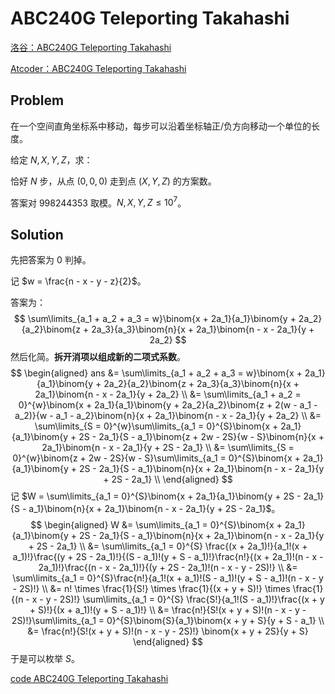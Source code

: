 # ABC240G Teleporting Takahashi

[洛谷：ABC240G Teleporting Takahashi](https://www.luogu.com.cn/problem/AT_abc240_g) 

[Atcoder：ABC240G Teleporting Takahashi](https://atcoder.jp/contests/abc240/tasks/abc240_g) 

## Problem

在一个空间直角坐标系中移动，每步可以沿着坐标轴正/负方向移动一个单位的长度。

给定 $N,X,Y,Z$，求：

恰好 $N$ 步，从点 $(0,0,0)$ 走到点 $(X,Y,Z)$ 的方案数。

答案对 $998244353$ 取模。$N,X,Y,Z \le 10^7$。

## Solution

先把答案为 $0$ 判掉。

记 $w = \frac{n - x - y - z}{2}$。

答案为：
$$
\sum\limits_{a_1 + a_2 + a_3 = w}\binom{x + 2a_1}{a_1}\binom{y + 2a_2}{a_2}\binom{z + 2a_3}{a_3}\binom{n}{x + 2a_1}\binom{n - x - 2a_1}{y + 2a_2}
$$
然后化简。**拆开消项以组成新的二项式系数**。
$$
\begin{aligned}
ans &= \sum\limits_{a_1 + a_2 + a_3 = w}\binom{x + 2a_1}{a_1}\binom{y + 2a_2}{a_2}\binom{z + 2a_3}{a_3}\binom{n}{x + 2a_1}\binom{n - x - 2a_1}{y + 2a_2} \\
&= \sum\limits_{a_1 + a_2 = 0}^{w}\binom{x + 2a_1}{a_1}\binom{y + 2a_2}{a_2}\binom{z + 2(w - a_1 - a_2)}{w - a_1 - a_2}\binom{n}{x + 2a_1}\binom{n - x - 2a_1}{y + 2a_2} \\
&= \sum\limits_{S = 0}^{w}\sum\limits_{a_1 = 0}^{S}\binom{x + 2a_1}{a_1}\binom{y + 2S - 2a_1}{S - a_1}\binom{z + 2w - 2S}{w - S}\binom{n}{x + 2a_1}\binom{n - x - 2a_1}{y + 2S - 2a_1} \\
&= \sum\limits_{S = 0}^{w}\binom{z + 2w - 2S}{w - S}\sum\limits_{a_1 = 0}^{S}\binom{x + 2a_1}{a_1}\binom{y + 2S - 2a_1}{S - a_1}\binom{n}{x + 2a_1}\binom{n - x - 2a_1}{y + 2S - 2a_1} \\
\end{aligned}
$$
 记 $W = \sum\limits_{a_1 = 0}^{S}\binom{x + 2a_1}{a_1}\binom{y + 2S - 2a_1}{S - a_1}\binom{n}{x + 2a_1}\binom{n - x - 2a_1}{y + 2S - 2a_1}$。
$$
\begin{aligned}
W &= \sum\limits_{a_1 = 0}^{S}\binom{x + 2a_1}{a_1}\binom{y + 2S - 2a_1}{S - a_1}\binom{n}{x + 2a_1}\binom{n - x - 2a_1}{y + 2S - 2a_1} \\
&= \sum\limits_{a_1 = 0}^{S} \frac{(x + 2a_1)!}{a_1!(x + a_1)!}\frac{(y + 2S - 2a_1)!}{(S - a_1)!(y + S - a_1)!}\frac{n!}{(x + 2a_1)!(n - x - 2a_1)!}\frac{(n - x - 2a_1)!}{(y + 2S - 2a_1)!(n - x - y - 2S)!} \\
&= \sum\limits_{a_1 = 0}^{S}\frac{n!}{a_1!(x + a_1)!(S - a_1)!(y + S - a_1)!(n - x - y - 2S)!} \\
&= n! \times \frac{1}{S!} \times \frac{1}{(x + y + S)!} \times \frac{1}{(n - x - y - 2S)!} \sum\limits_{a_1 = 0}^{S} \frac{S!}{a_1!(S - a_1)!}\frac{(x + y + S)!}{(x + a_1)!(y + S - a_1)!}  \\
&= \frac{n!}{S!(x + y + S)!(n - x - y - 2S)!}\sum\limits_{a_1 = 0}^{S}\binom{S}{a_1}\binom{x + y + S}{y + S - a_1}  \\
&= \frac{n!}{S!(x + y + S)!(n - x - y - 2S)!} \binom{x + y + 2S}{y + S}
\end{aligned}
$$
于是可以枚举 $S$。

[code ABC240G Teleporting Takahashi](https://atcoder.jp/contests/abc240/submissions/39058686) 